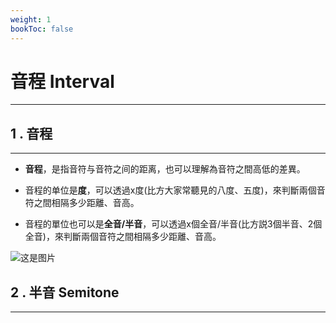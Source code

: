 ```yaml
---
weight: 1
bookToc: false
---
```


# 音程 Interval

---

## 1 . 音程

---

- **音程**，是指音符与音符之间的距离，也可以理解為音符之間高低的差異。

- 音程的单位是**度**，可以透過x度(比方大家常聽見的八度、五度)，來判斷兩個音符之間相隔多少距離、音高。

- 音程的單位也可以是**全音/半音**，可以透過x個全音/半音(比方説3個半音、2個全音)，來判斷兩個音符之間相隔多少距離、音高。

![这是图片](/樂理/音程/guitar-1.png)

## 2 . 半音 Semitone

---

